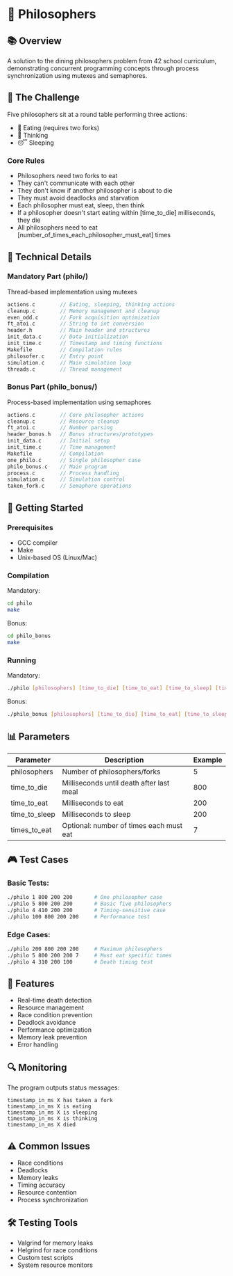 # 🍝 Philosophers

## 📚 Overview
A solution to the dining philosophers problem from 42 school curriculum, demonstrating concurrent programming concepts through process synchronization using mutexes and semaphores.

## 🎯 The Challenge
Five philosophers sit at a round table performing three actions:
- 🍴 Eating (requires two forks)
- 💭 Thinking
- 😴 Sleeping

### Core Rules
- Philosophers need two forks to eat
- They can't communicate with each other
- They don't know if another philosopher is about to die
- They must avoid deadlocks and starvation
- Each philosopher must eat, sleep, then think
- If a philosopher doesn't start eating within [time_to_die] milliseconds, they die
- All philosophers need to eat [number_of_times_each_philosopher_must_eat] times

## 🔧 Technical Details

### Mandatory Part (philo/)
Thread-based implementation using mutexes
```c
actions.c        // Eating, sleeping, thinking actions
cleanup.c        // Memory management and cleanup
even_odd.c       // Fork acquisition optimization
ft_atoi.c        // String to int conversion
header.h         // Main header and structures
init_data.c      // Data initialization
init_time.c      // Timestamp and timing functions
Makefile         // Compilation rules
philosofer.c     // Entry point
simulation.c     // Main simulation loop
threads.c        // Thread management
```

### Bonus Part (philo_bonus/)
Process-based implementation using semaphores
```c
actions.c        // Core philosopher actions
cleanup.c        // Resource cleanup
ft_atoi.c        // Number parsing
header_bonus.h   // Bonus structures/prototypes
init_data.c      // Initial setup
init_time.c      // Time management
Makefile         // Compilation
one_philo.c      // Single philosopher case
philo_bonus.c    // Main program
process.c        // Process handling
simulation.c     // Simulation control
taken_fork.c     // Semaphore operations
```

## 🚀 Getting Started

### Prerequisites
- GCC compiler
- Make
- Unix-based OS (Linux/Mac)

### Compilation

Mandatory:
```bash
cd philo
make
```

Bonus:
```bash
cd philo_bonus
make
```

### Running

Mandatory:
```bash
./philo [philosophers] [time_to_die] [time_to_eat] [time_to_sleep] [times_to_eat]
```

Bonus:
```bash
./philo_bonus [philosophers] [time_to_die] [time_to_eat] [time_to_sleep] [times_to_eat]
```

## 📊 Parameters

| Parameter | Description | Example |
|-----------|-------------|---------|
| philosophers | Number of philosophers/forks | 5 |
| time_to_die | Milliseconds until death after last meal | 800 |
| time_to_eat | Milliseconds to eat | 200 |
| time_to_sleep | Milliseconds to sleep | 200 |
| times_to_eat | Optional: number of times each must eat | 7 |

## 🎮 Test Cases

### Basic Tests:
```bash
./philo 1 800 200 200       # One philosopher case
./philo 5 800 200 200       # Basic five philosophers
./philo 4 410 200 200       # Timing-sensitive case
./philo 100 800 200 200     # Performance test
```

### Edge Cases:
```bash
./philo 200 800 200 200     # Maximum philosophers
./philo 5 800 200 200 7     # Must eat specific times
./philo 4 310 200 100       # Death timing test
```

## 🎯 Features

- Real-time death detection
- Resource management
- Race condition prevention
- Deadlock avoidance
- Performance optimization
- Memory leak prevention
- Error handling

## 🔍 Monitoring

The program outputs status messages:
```
timestamp_in_ms X has taken a fork
timestamp_in_ms X is eating
timestamp_in_ms X is sleeping
timestamp_in_ms X is thinking
timestamp_in_ms X died
```

## ⚠️ Common Issues

- Race conditions
- Deadlocks
- Memory leaks
- Timing accuracy
- Resource contention
- Process synchronization

## 🛠️ Testing Tools

- Valgrind for memory leaks
- Helgrind for race conditions
- Custom test scripts
- System resource monitors
